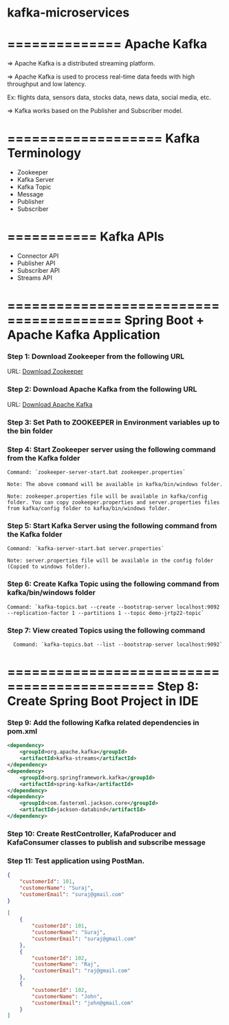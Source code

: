 # kafka-microservices
==============
Apache Kafka
==============

=> Apache Kafka is a distributed streaming platform.

=> Apache Kafka is used to process real-time data feeds with high throughput and low latency.

Ex: flights data, sensors data, stocks data, news data, social media, etc.

=> Kafka works based on the Publisher and Subscriber model.

===================
Kafka Terminology
===================
- Zookeeper
- Kafka Server
- Kafka Topic
- Message
- Publisher
- Subscriber

===========
Kafka APIs
===========
- Connector API
- Publisher API
- Subscriber API
- Streams API


========================================
Spring Boot + Apache Kafka Application
=======================================

### Step 1: Download Zookeeper from the following URL

   URL: [Download Zookeeper](http://mirrors.estointernet.in/apache/zookeeper/stable/)

### Step 2: Download Apache Kafka from the following URL

   URL: [Download Apache Kafka](http://mirrors.estointernet.in/apache/kafka/)

### Step 3: Set Path to ZOOKEEPER in Environment variables up to the bin folder

### Step 4: Start Zookeeper server using the following command from the Kafka folder

    Command: `zookeeper-server-start.bat zookeeper.properties`

    Note: The above command will be available in kafka/bin/windows folder.

    Note: zookeeper.properties file will be available in kafka/config folder. You can copy zookeeper.properties and server.properties files from kafka/config folder to kafka/bin/windows folder.

### Step 5: Start Kafka Server using the following command from the Kafka folder

    Command: `kafka-server-start.bat server.properties`

    Note: server.properties file will be available in the config folder (Copied to windows folder).

### Step 6: Create Kafka Topic using the following command from kafka/bin/windows folder

    Command: `kafka-topics.bat --create --bootstrap-server localhost:9092 --replication-factor 1 --partitions 1 --topic demo-jrtp22-topic`

### Step 7: View created Topics using the following command

      Command: `kafka-topics.bat --list --bootstrap-server localhost:9092`

============================================
Step 8: Create Spring Boot Project in IDE
============================================

### Step 9: Add the following Kafka related dependencies in pom.xml

```xml
<dependency>
    <groupId>org.apache.kafka</groupId>
    <artifactId>kafka-streams</artifactId>
</dependency>
<dependency>
    <groupId>org.springframework.kafka</groupId>
    <artifactId>spring-kafka</artifactId>
</dependency>
<dependency>
    <groupId>com.fasterxml.jackson.core</groupId>
    <artifactId>jackson-databind</artifactId>
</dependency>
```

### Step 10: Create RestController, KafaProducer and KafaConsumer classes to publish and subscribe message
### Step 11: Test application using PostMan.

```json
{
    "customerId": 101,
    "customerName": "Suraj",
    "customerEmail": "suraj@gmail.com"
}
```

```json
[
    {
        "customerId": 101,
        "customerName": "Suraj",
        "customerEmail": "suraj@gmail.com"
    },
    {
        "customerId": 102,
        "customerName": "Raj",
        "customerEmail": "raj@gmail.com"
    },
    {
        "customerId": 102,
        "customerName": "John",
        "customerEmail": "john@gmail.com"
    }
]
```




